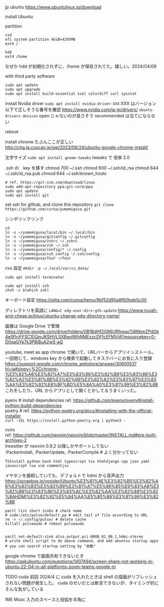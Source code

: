 jp ubuntu
https://www.ubuntulinux.jp/download

install Ubuntu

partition
```
ssd
efi system partition 4GiB=4295MB
ext4 /

hdd
ext4 /home
```
なぜか hdd が初期化されずに、/home が保存されてた。嬉しい。2024/04/09

with third party software

```
sudo apt update
sudo apt upgrade
sudo apt install build-essential xsel colordiff curl sysstat
```

install Nvidia driver
`sudo apt install nvidia-driver-XXX`
XXX はバージョン以下で正しそうな番号を確認
https://www.nvidia.com/ja-jp/drivers/
`ubuntu-drivers devices`
    open じゃないのが良さそう
    recommended は当てにならない

reboot

install chrome
たぶんここが正しい
http://cha.la.coocan.jp/wp/2023/06/24/ubuntu-google-chrome-install/

文字サイズ
`sudo apt install gnome-tweaks`
tweaks で 倍率 2.0

.ssh の　key を移す
chmod 700 ~/.ssh
chmod 600 ~/.ssh/id_rsa
chmod 644 ~/.ssh/id_rsa.pub
chmod 644 ~/.ssh/known_hosts


```
# ref. https://git-scm.com/download/linux
sudo add-apt-repository ppa:git-core/ppa
sudo apt update
sudo apt install git
```
set ssh for github, and clone this repository
`git clone https://github.com/curoa/yumemigusa.git`

シンボリックリンク  
```
cd
ln -s ~/yumemigusa/local/bin ~/.local/bin
ln -s ~/yumemigusa/gitconfig ~/.gitconfig
ln -s ~/yumemigusa/zshrc ~/.zshrc
ln -s ~/yumemigusa/zsh ~/.zsh
ln -s ~/yumemigusa/config/* ~/.config
ln -s ~/yumemigusa/ssh_config ~/.ssh/config
ln -s ~/yumemigusa/four ~/four
```

cvs 設定
`mkdir -p ~/.local/var/cv_data/`

```
sudo apt install terminator
```

```
sudo apt install zsh
chsh -s $(which zsh)
```

キーボード設定
https://qiita.com/curoa/items/9bf52d90a8f60beb5c00

ディレクトリを英語に
`LANG=C xdg-user-dirs-gtk-update`
https://www.rough-and-cheap.jp/linux/ubuntu-change-xdg-directory-name/


画像は Google Drive で管理
https://drive.google.com/drive/folders/0B1BdHf2G96URfnpacTdWbmZPdGk4el91cjFFSC10QmJKSHVLSXBwdWhNMExzcDFfcEFMVjA?resourcekey=0-D0qaGYe7k3PBjBuA2wS-aQ

youtube, meet as app
chrome で開いて、URLバーからアプリインストール。一回閉じて、windows key から検索で起動してタスクバーにお気に入り登録
https://support.google.com/chrome_webstore/answer/3060053?hl=ja#zippy=%2Cchrome-%E3%82%A6%E3%82%A7%E3%83%96%E3%82%B9%E3%83%88%E3%82%A2%E3%81%8B%E3%82%89%E3%82%A2%E3%83%97%E3%83%AA%E3%82%92%E8%BF%BD%E5%8A%A0%E3%81%99%E3%82%8B
これをしたり、URL からアプリとして開くとかしてるうまくいった。

pyenv  # install dependencies ref. https://github.com/pyenv/pyenv#install-python-build-dependencies  
poetry  # ref. https://python-poetry.org/docs/#installing-with-the-official-installer  
`curl -sSL https://install.python-poetry.org | python3 -`  

nvim  
ref. https://github.com/neovim/neovim/blob/master/INSTALL.md#pre-built-archives-2  
treesitter が neovim 0.9.2 以降しかサポートしてない  
:PackerInstall, :PackerUpdate, :PackerCompile # よく分かってない  
```
TSInstall python bash html typescript tsx htmldjango cpp json yaml javascript lua vim commentjsx
```


イヤホンを接続していても、デフォルトで hdmi から音声出力
https://scrapbox.io/yosider/Ubuntu%E3%81%AE%E3%82%B5%E3%82%A6%E3%83%B3%E3%83%89%E3%81%A7%E5%86%85%E9%83%A8%E3%82%B9%E3%83%86%E3%83%AC%E3%82%AA%E3%82%88%E3%82%8AHDMI%E3%82%92%E5%84%AA%E5%85%88%E3%81%99%E3%82%8B
```
pactl list short sinks # check name
# code:/etc/pulse/default.pa # edit tail of file according to URL
rm -r ~/.config/pulse/ # delete cache
killall pulseaudo # reboot pulseaudo


pactl set-default-sink alsa_output.pci-0000_01_00.1.hdmi-stereo
# write shell script to do above command, and add ubuntsu startup apps
# you can search startup setting by "自動"
```


google chrome で画面共有できないとき
https://askubuntu.com/questions/1407494/screen-share-not-working-in-ubuntu-22-04-in-all-platforms-zoom-teams-google-m

TODO
cuda
前回 2024/4 に cuda を入れたときは shell の描画がリフレッシュされない問題が発生した。
cuda のせいだとは断言できないが、タイミング的にそんな気がしている

IME Mozc 入力のスペースと括弧を半角に
